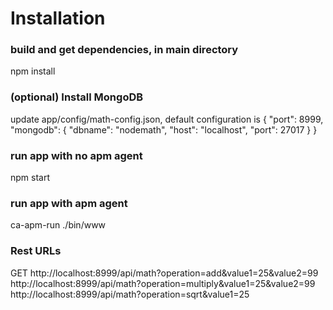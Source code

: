 # Installation
### build and get dependencies, in main directory
  npm install

### (optional) Install MongoDB
  update app/config/math-config.json, default configuration is
  {
    "port": 8999,
    "mongodb": {
      "dbname": "nodemath",
      "host": "localhost",
      "port": 27017
    }
  }

### run app with no apm agent
  npm start

### run app with apm agent
  ca-apm-run ./bin/www

### Rest URLs
  GET
  http://localhost:8999/api/math?operation=add&value1=25&value2=99
  http://localhost:8999/api/math?operation=multiply&value1=25&value2=99
  http://localhost:8999/api/math?operation=sqrt&value1=25






